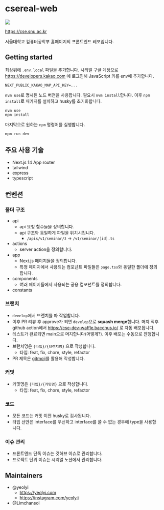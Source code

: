 # csereal-web

![](https://github.com/user-attachments/assets/39a28dbf-8ce8-4c3c-9222-abdddd22b934)

https://cse.snu.ac.kr

서울대학교 컴퓨터공학부 홈페이지의 프론트엔드 레포입니다.

## Getting started

최상위에 `.env.local` 파일을 추가합니다. 시리얼 구글 계정으로 https://developers.kakao.com 에 로그인해 JavaScript 키를 env에 추가합니다.

```
NEXT_PUBLIC_KAKAO_MAP_API_KEY=...
```

`nvm use`로 명시된 노드 버전을 사용합니다. 필요시 `nvm install`합니다. 이후 `npm install`로 패키지를 설치하고 husky를 초기화합니다.

```
nvm use
npm install
```

마지막으로 원하는 `npm` 명령어를 실행합니다.

```
npm run dev
```

## 주요 사용 기술

- Next.js 14 App router
- tailwind
- express
- typescript

## 컨벤션

### 폴더 구조

- api
  - api 요청 함수들을 정의합니다.
  - api 구조와 동일하게 파일을 위치시킵니다.
    - `/apis/v1/seminar/3` -> `/v1/seminar/[id].ts`
- actions
  - server action을 정의합니다.
- app
  - Next.js 페이지들을 정의합니다.
  - 특정 페이지에서 사용되는 컴포넌트 파일들은 `page.tsx`와 동일한 폴더에 정의합니다.
- components
  - 여러 페이지들에서 사용되는 공용 컴포넌트를 정의합니다.
- constants

### 브랜치

- `develop`에서 브랜치를 파 작업합니다.
- 이후 PR 리뷰 후 approve가 되면 `develop`으로 **squash merge**합니다. 머지 직후 github action에서 https://cse-dev-waffle.bacchus.io/ 로 자동 배포됩니다.
- 테스트가 완료되면 main으로 머지합니다(어떻게?). 이후 배포는 수동으로 진행합니다.
- 브랜치명은 `{타입}/{브랜치명}` 으로 작성합니다.
  - 타입: feat, fix, chore, style, refactor
- PR 제목은 [gitmoji](https://gitmoji.dev/)를 활용해 작성합니다.

### 커밋

- 커밋명은 `{타입}/{커밋명}` 으로 작성합니다.
  - 타입: feat, fix, chore, style, refactor

### 코드

- 모든 코드는 커밋 이전 husky로 검사됩니다.
- 타입 선언은 interface를 우선하고 interface를 쓸 수 없는 경우에 type을 사용합니다.

### 이슈 관리

- 프론트엔드 단독 이슈는 깃허브 이슈로 관리합니다.
- 프로젝트 단위 이슈는 시리얼 노션에서 관리합니다.

## Maintainers

- @yeolyi
  - https://yeolyi.com
  - https://instagram.com/yeolyii
- @Limchansol
